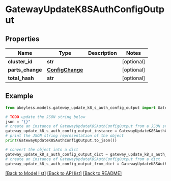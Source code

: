 # GatewayUpdateK8SAuthConfigOutput


## Properties

Name | Type | Description | Notes
------------ | ------------- | ------------- | -------------
**cluster_id** | **str** |  | [optional] 
**parts_change** | [**ConfigChange**](ConfigChange.md) |  | [optional] 
**total_hash** | **str** |  | [optional] 

## Example

```python
from akeyless.models.gateway_update_k8_s_auth_config_output import GatewayUpdateK8SAuthConfigOutput

# TODO update the JSON string below
json = "{}"
# create an instance of GatewayUpdateK8SAuthConfigOutput from a JSON string
gateway_update_k8_s_auth_config_output_instance = GatewayUpdateK8SAuthConfigOutput.from_json(json)
# print the JSON string representation of the object
print(GatewayUpdateK8SAuthConfigOutput.to_json())

# convert the object into a dict
gateway_update_k8_s_auth_config_output_dict = gateway_update_k8_s_auth_config_output_instance.to_dict()
# create an instance of GatewayUpdateK8SAuthConfigOutput from a dict
gateway_update_k8_s_auth_config_output_from_dict = GatewayUpdateK8SAuthConfigOutput.from_dict(gateway_update_k8_s_auth_config_output_dict)
```
[[Back to Model list]](../README.md#documentation-for-models) [[Back to API list]](../README.md#documentation-for-api-endpoints) [[Back to README]](../README.md)


